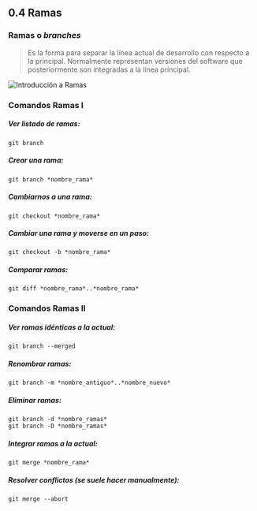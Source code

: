 ## 0.4 Ramas 
### Ramas o *branches*
>Es la forma para separar la línea actual de desarrollo con respecto a la principal. Normalmente representan versiones del software que posteriormente son integradas a la línea principal.

![Introducción a Ramas](https://ibb.co/cUx9sU)

### Comandos Ramas I
##### Ver listado de ramas:
~~~
git branch
~~~
##### Crear una rama:
~~~
git branch *nombre_rama*
~~~
##### Cambiarnos a una rama:
~~~
git checkout *nombre_rama*
~~~
##### Cambiar una rama y moverse en un paso:
~~~
git checkout -b *nombre_rama*
~~~
##### Comparar ramas:
~~~
git diff *nombre_rama*..*nombre_rama*
~~~

### Comandos Ramas II
##### Ver ramas idénticas a la actual:
~~~
git branch --merged
~~~

##### Renombrar ramas:
~~~
git branch -m *nombre_antiguo*..*nombre_nuevo*
~~~

##### Eliminar ramas:
~~~
git branch -d *nombre_ramas*
git branch -D *nombre_ramas*
~~~

##### Integrar ramas a la actual:
~~~
git merge *nombre_rama*
~~~

##### Resolver conflictos (se suele hacer manualmente):
~~~
git merge --abort
~~~




